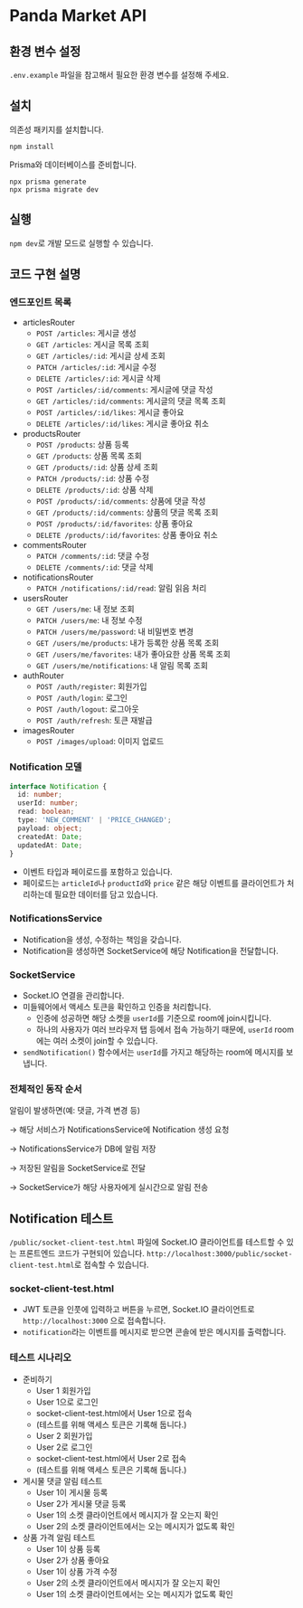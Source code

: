# Panda Market API

## 환경 변수 설정

`.env.example` 파일을 참고해서 필요한 환경 변수를 설정해 주세요.

## 설치

의존성 패키지를 설치합니다.

```
npm install
```

Prisma와 데이터베이스를 준비합니다.

```
npx prisma generate
npx prisma migrate dev
```

## 실행

`npm dev`로 개발 모드로 실행할 수 있습니다.

## 코드 구현 설명

### 엔드포인트 목록

- articlesRouter
  - `POST /articles`: 게시글 생성
  - `GET /articles`: 게시글 목록 조회
  - `GET /articles/:id`: 게시글 상세 조회
  - `PATCH /articles/:id`: 게시글 수정
  - `DELETE /articles/:id`: 게시글 삭제
  - `POST /articles/:id/comments`: 게시글에 댓글 작성
  - `GET /articles/:id/comments`: 게시글의 댓글 목록 조회
  - `POST /articles/:id/likes`: 게시글 좋아요
  - `DELETE /articles/:id/likes`: 게시글 좋아요 취소
- productsRouter
  - `POST /products`: 상품 등록
  - `GET /products`: 상품 목록 조회
  - `GET /products/:id`: 상품 상세 조회
  - `PATCH /products/:id`: 상품 수정
  - `DELETE /products/:id`: 상품 삭제
  - `POST /products/:id/comments`: 상품에 댓글 작성
  - `GET /products/:id/comments`: 상품의 댓글 목록 조회
  - `POST /products/:id/favorites`: 상품 좋아요
  - `DELETE /products/:id/favorites`: 상품 좋아요 취소
- commentsRouter
  - `PATCH /comments/:id`: 댓글 수정
  - `DELETE /comments/:id`: 댓글 삭제
- notificationsRouter
  - `PATCH /notifications/:id/read`: 알림 읽음 처리
- usersRouter
  - `GET /users/me`: 내 정보 조회
  - `PATCH /users/me`: 내 정보 수정
  - `PATCH /users/me/password`: 내 비밀번호 변경
  - `GET /users/me/products`: 내가 등록한 상품 목록 조회
  - `GET /users/me/favorites`: 내가 좋아요한 상품 목록 조회
  - `GET /users/me/notifications`: 내 알림 목록 조회
- authRouter
  - `POST /auth/register`: 회원가입
  - `POST /auth/login`: 로그인
  - `POST /auth/logout`: 로그아웃
  - `POST /auth/refresh`: 토큰 재발급
- imagesRouter
  - `POST /images/upload`: 이미지 업로드

### Notification 모델

```ts
interface Notification {
  id: number;
  userId: number;
  read: boolean;
  type: 'NEW_COMMENT' | 'PRICE_CHANGED';
  payload: object;
  createdAt: Date;
  updatedAt: Date;
}
```

- 이벤트 타입과 페이로드를 포함하고 있습니다.
- 페이로드는 `articleId`나 `productId`와 `price` 같은 해당 이벤트를 클라이언트가 처리하는데 필요한 데이터를 담고 있습니다.

### NotificationsService

- Notification을 생성, 수정하는 책임을 갖습니다.
- Notification을 생성하면 SocketService에 해당 Notification을 전달합니다.

### SocketService

- Socket.IO 연결을 관리합니다.
- 미들웨어에서 액세스 토큰을 확인하고 인증을 처리합니다.
  - 인증에 성공하면 해당 소켓을 `userId`를 기준으로 room에 join시킵니다.
  - 하나의 사용자가 여러 브라우저 탭 등에서 접속 가능하기 때문에, `userId` room에는 여러 소켓이 join할 수 있습니다.
- `sendNotification()` 함수에서는 `userId`를 가지고 해당하는 room에 메시지를 보냅니다.

### 전체적인 동작 순서

알림이 발생하면(예: 댓글, 가격 변경 등)

→ 해당 서비스가 NotificationsService에 Notification 생성 요청

→ NotificationsService가 DB에 알림 저장

→ 저장된 알림을 SocketService로 전달

→ SocketService가 해당 사용자에게 실시간으로 알림 전송

## Notification 테스트

`/public/socket-client-test.html` 파일에 Socket.IO 클라이언트를 테스트할 수 있는 프론트엔드 코드가 구현되어 있습니다.
`http://localhost:3000/public/socket-client-test.html`로 접속할 수 있습니다.

### socket-client-test.html

- JWT 토큰을 인풋에 입력하고 버튼을 누르면, Socket.IO 클라이언트로 `http://localhost:3000` 으로 접속합니다.
- `notification`라는 이벤트를 메시지로 받으면 콘솔에 받은 메시지를 출력합니다.

### 테스트 시나리오

- 준비하기
  - User 1 회원가입
  - User 1으로 로그인
  - socket-client-test.html에서 User 1으로 접속
  - (테스트를 위해 액세스 토큰은 기록해 둡니다.)
  - User 2 회원가입
  - User 2로 로그인
  - socket-client-test.html에서 User 2로 접속
  - (테스트를 위해 액세스 토큰은 기록해 둡니다.)
- 게시물 댓글 알림 테스트
  - User 1이 게시물 등록
  - User 2가 게시물 댓글 등록
  - User 1의 소켓 클라이언트에서 메시지가 잘 오는지 확인
  - User 2의 소켓 클라이언트에서는 오는 메시지가 없도록 확인
- 상품 가격 알림 테스트
  - User 1이 상품 등록
  - User 2가 상품 좋아요
  - User 1이 상품 가격 수정
  - User 2의 소켓 클라이언트에서 메시지가 잘 오는지 확인
  - User 1의 소켓 클라이언트에서는 오는 메시지가 없도록 확인
